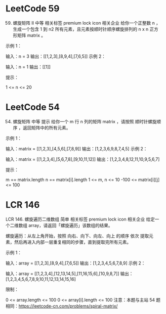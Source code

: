 # LeetCode 59
59. 螺旋矩阵 II
中等
相关标签
premium lock icon
相关企业
给你一个正整数 n ，生成一个包含 1 到 n2 所有元素，且元素按顺时针顺序螺旋排列的 n x n 正方形矩阵 matrix 。

 

示例 1：


输入：n = 3
输出：[[1,2,3],[8,9,4],[7,6,5]]
示例 2：

输入：n = 1
输出：[[1]]
 

提示：

1 <= n <= 20


# LeetCode 54
54. 螺旋矩阵
中等
提示
给你一个 m 行 n 列的矩阵 matrix ，请按照 顺时针螺旋顺序 ，返回矩阵中的所有元素。

 

示例 1：


输入：matrix = [[1,2,3],[4,5,6],[7,8,9]]
输出：[1,2,3,6,9,8,7,4,5]
示例 2：


输入：matrix = [[1,2,3,4],[5,6,7,8],[9,10,11,12]]
输出：[1,2,3,4,8,12,11,10,9,5,6,7]
 

提示：

m == matrix.length
n == matrix[i].length
1 <= m, n <= 10
-100 <= matrix[i][j] <= 100


# LCR 146
LCR 146. 螺旋遍历二维数组
简单
相关标签
premium lock icon
相关企业
给定一个二维数组 array，请返回「螺旋遍历」该数组的结果。

螺旋遍历：从左上角开始，按照 向右、向下、向左、向上 的顺序 依次 提取元素，然后再进入内部一层重复相同的步骤，直到提取完所有元素。

 

示例 1：

输入：array = [[1,2,3],[8,9,4],[7,6,5]]
输出：[1,2,3,4,5,6,7,8,9]
示例 2：

输入：array  = [[1,2,3,4],[12,13,14,5],[11,16,15,6],[10,9,8,7]]
输出：[1,2,3,4,5,6,7,8,9,10,11,12,13,14,15,16]
 

限制：

0 <= array.length <= 100
0 <= array[i].length <= 100
注意：本题与主站 54 题相同：https://leetcode-cn.com/problems/spiral-matrix/
